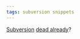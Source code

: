 ```yaml
---
tags: subversion snippets
---
```


[Subversion](/wiki/Subversion) [dead already](http://lwn.net/Articles/381794/)?
